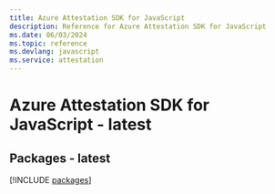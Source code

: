 ```yaml
---
title: Azure Attestation SDK for JavaScript
description: Reference for Azure Attestation SDK for JavaScript
ms.date: 06/03/2024
ms.topic: reference
ms.devlang: javascript
ms.service: attestation
---
```

# Azure Attestation SDK for JavaScript - latest
## Packages - latest
[!INCLUDE [packages](attestation-index.md)]